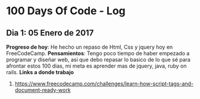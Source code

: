 # 100 Days Of Code - Log




## Dia 1: 05 Enero de 2017 ##
**Progreso de hoy**: He hecho un repaso de Html, Css y jquery hoy en FreeCodeCamp.
**Pensamientos**: Tengo poco tiempo de haber empezado a programar y diseñar web, asi que debo repasar lo basico de lo que sé para afrontar estos 100 dias, mi meta es aprender mas de jquery, java, ruby on rails.
**Links a donde trabajo**
1. https://www.freecodecamp.com/challenges/learn-how-script-tags-and-document-ready-work
